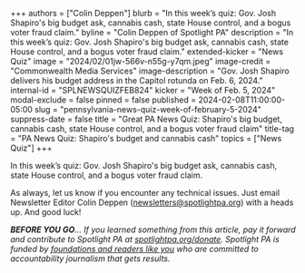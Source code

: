 +++
authors = ["Colin Deppen"]
blurb = "In this week’s quiz: Gov. Josh Shapiro's big budget ask, cannabis cash, state House control, and a bogus voter fraud claim."
byline = "Colin Deppen of Spotlight PA"
description = "In this week’s quiz: Gov. Josh Shapiro's big budget ask, cannabis cash, state House control, and a bogus voter fraud claim."
extended-kicker = "News Quiz"
image = "2024/02/01jw-566v-n55g-y7qm.jpeg"
image-credit = "Commonwealth Media Services"
image-description = "Gov. Josh Shapiro delivers his budget address in the Capitol rotunda on Feb. 6, 2024."
internal-id = "SPLNEWSQUIZFEB824"
kicker = "Week of Feb. 5, 2024"
modal-exclude = false
pinned = false
published = 2024-02-08T11:00:00-05:00
slug = "pennsylvania-news-quiz-week-of-february-5-2024"
suppress-date = false
title = "Great PA News Quiz: Shapiro's big budget, cannabis cash, state House control, and a bogus voter fraud claim"
title-tag = "PA News Quiz: Shapiro's budget and cannabis cash"
topics = ["News Quiz"]
+++

In this week’s quiz: Gov. Josh Shapiro&#39;s big budget ask, cannabis cash, state House control, and a bogus voter fraud claim.

<div data-tf-live="01HP2CTKETYREFSYK22774DZMR"></div><script src="//embed.typeform.com/next/embed.js"></script>

As always, let us know if you encounter any technical issues. Just email Newsletter Editor Colin Deppen (newsletters@spotlightpa.org) with a heads up. And good luck!

<strong><em>BEFORE YOU GO</em></strong><em>… If you learned something from this article, pay it forward and contribute to Spotlight PA at </em><a href="http://spotlightpa.org/donate"><em>spotlightpa.org/donate</em></a><em>. Spotlight PA is funded by </em><a href="https://www.spotlightpa.org/support"><em>foundations and readers like you</em></a><em> who are committed to accountability journalism that gets results.</em>

